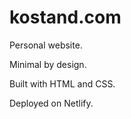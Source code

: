 # kostand.com

Personal website.

Minimal by design.

Built with HTML and CSS.

Deployed on Netlify.